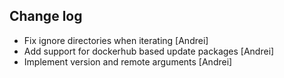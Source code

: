 Change log
-----------

* Fix ignore directories when iterating [Andrei]
* Add support for dockerhub based update packages [Andrei]
* Implement version and remote arguments [Andrei]
